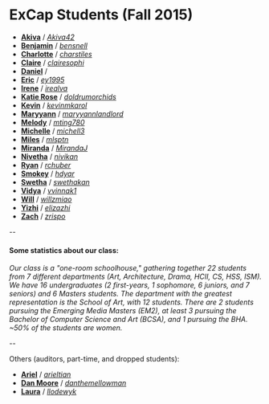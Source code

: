 # ExCap Students (Fall 2015)


* [**Akiva**](akiva/index.md) / *[Akiva42](https://github.com/Akiva42)** [**Benjamin**](benjamin/index.md) / *[bensnell](https://github.com/bensnell)* * [**Charlotte**](charlotte/index.md) / *[charstiles](https://github.com/charstiles)*
* [**Claire**](claire/index.md) / *[clairesophi](https://github.com/clairesophi)* 
* [**Daniel**](daniel/index.md) / * [**Eric**](eric/index.md) / *[ey1995](https://github.com/ey1995)** [**Irene**](irene/index.md) / *[irealva](https://github.com/irealva)** [**Katie Rose**](katierose/index.md) / *[doldrumorchids](https://github.com/doldrumorchids)** [**Kevin**](kevin/index.md) / *[kevinmkarol](https://github.com/kevinmkarol)** [**Maryyann**](maryyann/index.md) / *[maryyannlandlord](https://github.com/maryyannlandlord)** [**Melody**](melody/index.md) / *[mting780](https://github.com/mting780)** [**Michelle**](michelle/index.md) / *[michell3](https://github.com/michell3)** [**Miles**](miles/index.md) / *[mlsptn](https://github.com/mlsptn)** [**Miranda**](miranda/index.md) / *[MirandaJ](https://github.com/MirandaJ)** [**Nivetha**](nivetha/index.md) / *[nivikan](https://github.com/nivikan)** [**Ryan**](ryan/index.md) / *[rchuber](https://github.com/rchuber)** [**Smokey**](smokey/index.md) / *[hdyar](https://github.com/hdyar)** [**Swetha**](swetha/index.md) / *[swethakan](https://github.com/swethakan)** [**Vidya**](vidya/index.md) / *[vvinnak1](https://github.com/vvinnak1)*
* [**Will**](will/index.md) / *[willzmiao](https://github.com/willzmiao)** [**Yizhi**](yizhi/index.md) / *[elizazhi](https://github.com/elizazhi)*
* [**Zach**](zach/index.md) / *[zrispo](https://github.com/zrispo)*

-- 

#### Some statistics about our class: 

*Our class is a "one-room schoolhouse," gathering together 22 students from 7 different departments (Art, Architecture, Drama, HCII, CS, HSS, ISM). We have 16 undergraduates (2 first-years, 1 sophomore, 6 juniors, and 7 seniors) and 6 Masters students. The department with the greatest representation is the School of Art, with 12 students. There are 2 students pursuing the Emerging Media Masters (EM2), at least 3 pursuing the Bachelor of Computer Science and Art (BCSA), and 1 pursuing the BHA. ~50% of the students are women.*

--

Others (auditors, part-time, and dropped students):

* [**Ariel**](ariel/index.md) / *[arieltian](https://github.com/arieltian)*
* [**Dan Moore**](dan_moore/index.md) / *[danthemellowman](https://github.com/danthemellowman)*
* [**Laura**](laura/index.md) / *[llodewyk](https://github.com/llodewyk)*
